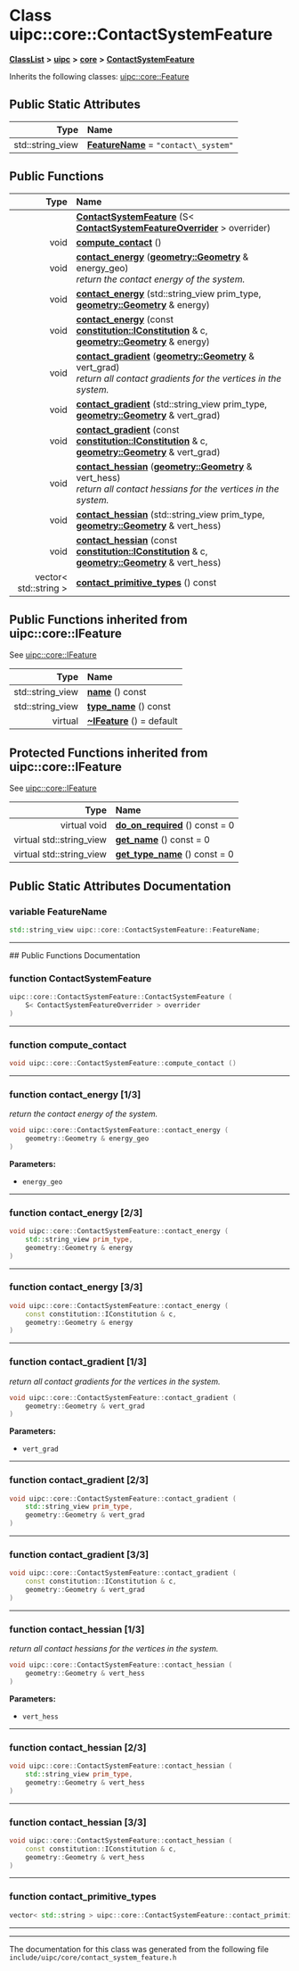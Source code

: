 

# Class uipc::core::ContactSystemFeature



[**ClassList**](annotated.md) **>** [**uipc**](namespaceuipc.md) **>** [**core**](namespaceuipc_1_1core.md) **>** [**ContactSystemFeature**](classuipc_1_1core_1_1_contact_system_feature.md)








Inherits the following classes: [uipc::core::Feature](classuipc_1_1core_1_1_feature.md)
































## Public Static Attributes

| Type | Name |
| ---: | :--- |
|  std::string\_view | [**FeatureName**](#variable-featurename)   = `"contact\_system"`<br> |










































## Public Functions

| Type | Name |
| ---: | :--- |
|   | [**ContactSystemFeature**](#function-contactsystemfeature) (S&lt; [**ContactSystemFeatureOverrider**](classuipc_1_1core_1_1_contact_system_feature_overrider.md) &gt; overrider) <br> |
|  void | [**compute\_contact**](#function-compute_contact) () <br> |
|  void | [**contact\_energy**](#function-contact_energy-13) ([**geometry::Geometry**](classuipc_1_1geometry_1_1_geometry.md) & energy\_geo) <br>_return the contact energy of the system._  |
|  void | [**contact\_energy**](#function-contact_energy-23) (std::string\_view prim\_type, [**geometry::Geometry**](classuipc_1_1geometry_1_1_geometry.md) & energy) <br> |
|  void | [**contact\_energy**](#function-contact_energy-33) (const [**constitution::IConstitution**](classuipc_1_1constitution_1_1_i_constitution.md) & c, [**geometry::Geometry**](classuipc_1_1geometry_1_1_geometry.md) & energy) <br> |
|  void | [**contact\_gradient**](#function-contact_gradient-13) ([**geometry::Geometry**](classuipc_1_1geometry_1_1_geometry.md) & vert\_grad) <br>_return all contact gradients for the vertices in the system._  |
|  void | [**contact\_gradient**](#function-contact_gradient-23) (std::string\_view prim\_type, [**geometry::Geometry**](classuipc_1_1geometry_1_1_geometry.md) & vert\_grad) <br> |
|  void | [**contact\_gradient**](#function-contact_gradient-33) (const [**constitution::IConstitution**](classuipc_1_1constitution_1_1_i_constitution.md) & c, [**geometry::Geometry**](classuipc_1_1geometry_1_1_geometry.md) & vert\_grad) <br> |
|  void | [**contact\_hessian**](#function-contact_hessian-13) ([**geometry::Geometry**](classuipc_1_1geometry_1_1_geometry.md) & vert\_hess) <br>_return all contact hessians for the vertices in the system._  |
|  void | [**contact\_hessian**](#function-contact_hessian-23) (std::string\_view prim\_type, [**geometry::Geometry**](classuipc_1_1geometry_1_1_geometry.md) & vert\_hess) <br> |
|  void | [**contact\_hessian**](#function-contact_hessian-33) (const [**constitution::IConstitution**](classuipc_1_1constitution_1_1_i_constitution.md) & c, [**geometry::Geometry**](classuipc_1_1geometry_1_1_geometry.md) & vert\_hess) <br> |
|  vector&lt; std::string &gt; | [**contact\_primitive\_types**](#function-contact_primitive_types) () const<br> |




## Public Functions inherited from uipc::core::IFeature

See [uipc::core::IFeature](classuipc_1_1core_1_1_i_feature.md)

| Type | Name |
| ---: | :--- |
|  std::string\_view | [**name**](classuipc_1_1core_1_1_i_feature.md#function-name) () const<br> |
|  std::string\_view | [**type\_name**](classuipc_1_1core_1_1_i_feature.md#function-type_name) () const<br> |
| virtual  | [**~IFeature**](classuipc_1_1core_1_1_i_feature.md#function-ifeature) () = default<br> |








































































## Protected Functions inherited from uipc::core::IFeature

See [uipc::core::IFeature](classuipc_1_1core_1_1_i_feature.md)

| Type | Name |
| ---: | :--- |
| virtual void | [**do\_on\_required**](classuipc_1_1core_1_1_i_feature.md#function-do_on_required) () const = 0<br> |
| virtual std::string\_view | [**get\_name**](classuipc_1_1core_1_1_i_feature.md#function-get_name) () const = 0<br> |
| virtual std::string\_view | [**get\_type\_name**](classuipc_1_1core_1_1_i_feature.md#function-get_type_name) () const = 0<br> |








## Public Static Attributes Documentation




### variable FeatureName 

```C++
std::string_view uipc::core::ContactSystemFeature::FeatureName;
```




<hr>
## Public Functions Documentation




### function ContactSystemFeature 

```C++
uipc::core::ContactSystemFeature::ContactSystemFeature (
    S< ContactSystemFeatureOverrider > overrider
) 
```




<hr>



### function compute\_contact 

```C++
void uipc::core::ContactSystemFeature::compute_contact () 
```




<hr>



### function contact\_energy [1/3]

_return the contact energy of the system._ 
```C++
void uipc::core::ContactSystemFeature::contact_energy (
    geometry::Geometry & energy_geo
) 
```





**Parameters:**


* `energy_geo` 




        

<hr>



### function contact\_energy [2/3]

```C++
void uipc::core::ContactSystemFeature::contact_energy (
    std::string_view prim_type,
    geometry::Geometry & energy
) 
```




<hr>



### function contact\_energy [3/3]

```C++
void uipc::core::ContactSystemFeature::contact_energy (
    const constitution::IConstitution & c,
    geometry::Geometry & energy
) 
```




<hr>



### function contact\_gradient [1/3]

_return all contact gradients for the vertices in the system._ 
```C++
void uipc::core::ContactSystemFeature::contact_gradient (
    geometry::Geometry & vert_grad
) 
```





**Parameters:**


* `vert_grad` 




        

<hr>



### function contact\_gradient [2/3]

```C++
void uipc::core::ContactSystemFeature::contact_gradient (
    std::string_view prim_type,
    geometry::Geometry & vert_grad
) 
```




<hr>



### function contact\_gradient [3/3]

```C++
void uipc::core::ContactSystemFeature::contact_gradient (
    const constitution::IConstitution & c,
    geometry::Geometry & vert_grad
) 
```




<hr>



### function contact\_hessian [1/3]

_return all contact hessians for the vertices in the system._ 
```C++
void uipc::core::ContactSystemFeature::contact_hessian (
    geometry::Geometry & vert_hess
) 
```





**Parameters:**


* `vert_hess` 




        

<hr>



### function contact\_hessian [2/3]

```C++
void uipc::core::ContactSystemFeature::contact_hessian (
    std::string_view prim_type,
    geometry::Geometry & vert_hess
) 
```




<hr>



### function contact\_hessian [3/3]

```C++
void uipc::core::ContactSystemFeature::contact_hessian (
    const constitution::IConstitution & c,
    geometry::Geometry & vert_hess
) 
```




<hr>



### function contact\_primitive\_types 

```C++
vector< std::string > uipc::core::ContactSystemFeature::contact_primitive_types () const
```




<hr>

------------------------------
The documentation for this class was generated from the following file `include/uipc/core/contact_system_feature.h`

